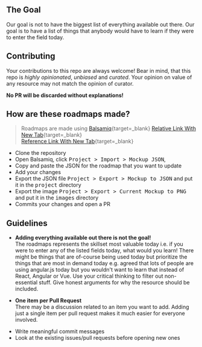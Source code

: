 ## The Goal
Our goal is not to have the biggest list of everything available out there.
Our goal is to have a list of things that anybody would have to learn if they were to enter the field today. 

## Contributing

Your contributions to this repo are always welcome!
Bear in mind, that this repo is *highly opinionated*, *unbiased* and *curated*.
Your opinion on value of any resource may not match the opinion of curator.

**No PR will be discarded without explanations!**

## How are these roadmaps made?

> Roadmaps are made using [Balsamiq](https://balsamiq.com/download/){target=_blank}
[Relative Link With New Tab](../index.md "Opens new tab for relative home page"){target=_blank}  
[Reference Link With New Tab](https://github.com/fire1ce/3os.org/ "Opens new tab for reference link"){target=_blank}

* Clone the repository
* Open Balsamiq, click <kbd>Project > Import > Mockup JSON</kbd>,
* Copy and paste the JSON for the roadmap that you want to update
* Add your changes
* Export the JSON file <kbd>Project > Export > Mockup to JSON</kbd> and put it in the <kbd>project</kbd> directory
* Export the image <kbd>Project > Export > Current Mockup to PNG</kbd> and put it in the <kbd>images</kbd> directory
* Commits your changes and open a PR

## Guidelines

- <p><strong>Adding everything available out there is not the goal!</strong><br> 
  The roadmaps represents the skillset most valuable today i.e. if you were to enter any of the listed fields today, what would you learn! There might be things that are of-course being used today but prioritize the things that are most in demand today e.g. agreed that lots of people are using angular.js today but you wouldn't want to learn that instead of React, Angular or Vue. Use your critical thinking to filter out non-essential stuff. Give honest arguments for why the resource should be included.</p>
- <p><strong>One item per Pull Request</strong><br>
  There may be a discussion related to an item you want to add. Adding just a single item per pull request makes it much easier for everyone involved.</p>
- Write meaningful commit messages
- Look at the existing issues/pull requests before opening new ones
